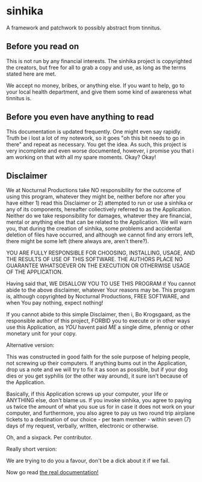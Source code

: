 # sinhika

A framework and patchwork to possibly abstract from tinnitus.

## Before you read on

This is not run by any financial interests. The sinhika project is copyrighted the creators, but free for all to grab a copy and use, as long as the terms stated here are met.

We accept no money, bribes, or anything else. If you want to help, go to your local health department, and give them some kind of awareness what tinnitus is.

## Before you even have anything to read

This documentation is updated frequently. One might even say rapidly. Truth be i lost a lot of my notework, so it goes "oh this bit needs to go in there" and repeat as necessary. You get the idea. As such, this project is very incomplete and even worse documented, however, i promise you that i am working on that with all my spare moments. Okay? Okay!

## Disclaimer

We at Nocturnal Productions take NO responsibility for the outcome of using this program, whatever they might be, neither before nor after you have either 1) read this Disclaimer or 2) attempted to run or use a sinhika or any of its components, hereafter collectively referred to as the Application. Neither do we take responsibility for damages, whatever they are financial, mental or anything else that can be related to the Application. We will warn you, that during the creation of sinhika, some problems and accidental deletion of files have occurred, and although we cannot find any errors left, there might be some left (there always are, aren't there?).

YOU ARE FULLY RESPONSIBLE FOR CHOOSING, INSTALLING, USAGE, AND THE RESULTS OF USE OF THIS SOFTWARE. THE AUTHORS PLACE NO GUARANTEE WHATSOEVER ON THE EXECUTION OR OTHERWISE USAGE OF THE APPLICATION.

Having said that, WE DISALLOW YOU TO USE THIS PROGRAM if You cannot abide to the above disclaimer, whatever Your reasons may be. This program is, although copyrighted by Nocturnal Productions, FREE SOFTWARE, and when You pay nothing, expect nothing!

If you cannot abide to this simple Disclaimer, then i, Bo Krogsgaard, as the responsible author of this project, FORBID you to execute or in other ways use this Application, as *YOU* havent paid *ME* a single dime, pfennig or other monetary unit for your copy.

Alternative version:

This was constructed in good faith for the sole purpose of helping people, not screwing up their computers. If anything bums out in the Application, drop us a note and we will try to fix it as soon as possible, but if your dog dies or you get syphilis (or the other way around), it sure isn't because of the Application.

Basically, if this Application screws up your computer, your life or ANYTHING else, don't blame us. If you invoke sinhika, you agree to paying us twice the amount of what you sue us for in case it does not work on your computer, and furthermore, you also agree to pay us two round trip airplane tickets to a destination of our choice - per team member - within seven (7) days of my request, verbally, written, electronic or otherwise.

Oh, and a sixpack. Per contributor.

Really short version:

We are trying to do you a favour, don't be a dick about it if we fail.

Now go read [the real documentation!](doc/README.md)
